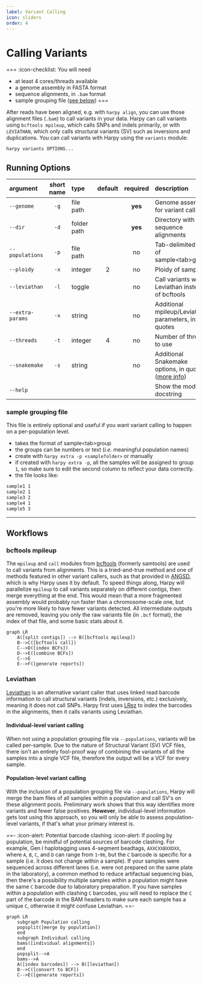 ```yaml
---
label: Variant Calling
icon: sliders
order: 4
---
```


# Calling Variants
===  :icon-checklist: You will need
- at least 4 cores/threads available
- a genome assembly in FASTA format
- sequence alignments, in `.bam` format
- sample grouping file ([see below](#sample-grouping-file))
===

After reads have been aligned, e.g. with `harpy align`, you can use those alignment files
(`.bam`) to call variants in your data. Harpy can call variants using `bcftools mpileup`,
which calls SNPs and indels primarily, or with `LEVIATHAN`, which only calls structural variants (SV)
such as inversions and duplications. You can call variants with Harpy using the `variants` module:
```bash
harpy variants OPTIONS... 
```

## Running Options
| argument         | short name | type        | default | required | description                                                            |
|:-----------------|:----------:|:------------|:-------:|:--------:|:-----------------------------------------------------------------------|
| `--genome`       |    `-g`    | file path   |         | **yes**  | Genome assembly for variant calling                                    |
| `--dir`          |    `-d`    | folder path |         | **yes**  | Directory with sequence alignments                                     |
| `--populations`  |    `-p`    | file path   |         |    no    | Tab-delimited file of sample\<tab\>group                               |
| `--ploidy`       |    `-x`    | integer     |    2    |    no    | Ploidy of samples                                                      |
| `--leviathan`    |    `-l`    | toggle      |         |    no    | Call variants with Leviathan instead of bcftools                       |
| `--extra-params` |    `-x`    | string      |         |    no    | Additional mpileup/Leviathan parameters, in quotes                     |
| `--threads`      |    `-t`    | integer     |    4    |    no    | Number of threads to use                                               |
| `--snakemake`    |    `-s`    | string      |         |    no    | Additional Snakemake options, in quotes ([more info](../getstarted.md/#adding-additional-snakamake-parameters)) |
| `--help`         |            |             |         |          | Show the module docstring                                              |

### sample grouping file
This file is entirely optional and useful if you want variant calling to happen on a per-population level.
- takes the format of sample\<tab\>group
- the groups can be numbers or text (_i.e._ meaningful population names)
- create with `harpy extra -p <samplefolder>` or manually
- if created with `harpy extra -p`, all the samples will be assigned to group `1`, so make sure to edit the second column to reflect your data correctly.
- the file looks like:
``` popgroups.txt
sample1 1
sample2 1
sample3 2
sample4 1
sample5 3
```

----
## Workflows
### bcftools mpileup
The `mpileup` and `call` modules from [bcftools](https://samtools.github.io/bcftools/bcftools.html) (formerly samtools) 
are used to call variants from alignments. This is a tried-and-true method and one of methods featured in other variant
callers, such as that provided in [ANGSD](http://www.popgen.dk/angsd/index.php/Genotype_Likelihoods), which is why Harpy
uses it by default. To speed things along, Harpy will parallelize `mpileup` to call variants separately on different contigs, 
then merge everything at the end. This would mean that a more fragmented assembly would probably run faster than a 
chromosome-scale one, but you're more likely to have fewer variants detected. All intermediate outputs are removed, leaving 
you only the raw variants file (in `.bcf` format), the index of that file, and some basic stats about it.

```mermaid
graph LR
    A([split contigs]) --> B([bcftools mpileup])
    B-->C([bcftools call])
    C-->D([index BCFs])
    D-->E([combine BCFs])
    C-->E
    E-->F([generate reports])
```

### Leviathan
[Leviathan](https://github.com/morispi/LEVIATHAN) is an alternative variant caller that uses linked read barcode information 
to call structural variants (indels, inversions, etc.) exclusively, meaning it does not call SNPs. Harpy first uses [LRez](https://github.com/morispi/LRez) to index the barcodes 
in the alignments, then it calls variants using Leviathan.

#### Individual-level variant calling
When not using a population grouping file via `--populations`, variants will be called per-sample. 
Due to the nature of Structural Variant (SV) VCF files, there isn't an entirely fool-proof way 
of combining the variants of all the samples into a single VCF file, therefore the output will be a VCF for every sample.

#### Population-level variant calling
With the inclusion of a population grouping file via `--populations`, Harpy will merge the bam files of all samples within a 
population and call SV's on these alignment pools. Preliminary work shows that this way identifies more variants and fewer false 
positives. **However**, individual-level information gets lost using this approach, so you will only be able to assess 
population-level variants, if that's what your primary interest is. 

==- :icon-alert: Potential barcode clashing :icon-alert:
If pooling by population, be mindful of potential sources of barcode clashing. For example, Gen I haplotagging uses 4-segment beadtags,
`AXXCXXBXXDXX`, where `A`, `B`, `C`, and `D` can range from `1`-`96`, but the `C` barcode is specific for a sample (i.e. it does not change within
a sample). If your samples were sequenced across different lanes (i.e. were not prepared on the same plate in the laboratory), a common method to
reduce artifactual sequencing bias, then there's a possibility multiple samples within a population might have the same `C` barcode due to laboratory
preparation. If you have samples within a population with clashing `C` barcodes, you will need to replace the `C` part of the barcode in the BAM headers
to make sure each sample has a unique `C`, otherwise it might confuse Leviathan.
==-

```mermaid
graph LR
    subgraph Population calling
    popsplit([merge by population])
    end
    subgraph Individual calling
    bams([individual alignments])
    end
    popsplit-->A
    bams-->A
    A([index barcodes]) --> B([leviathan])
    B-->C([convert to BCF])
    C-->E([generate reports])
```